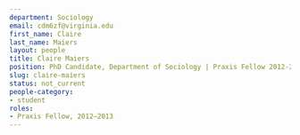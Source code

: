 ```yaml
---
department: Sociology
email: cdm6zf@virginia.edu
first_name: Claire
last_name: Maiers
layout: people
title: Claire Maiers
position: PhD Candidate, Department of Sociology | Praxis Fellow 2012-2013
slug: claire-maiers
status: not_current
people-category:
- student
roles:
- Praxis Fellow, 2012–2013
---
```



